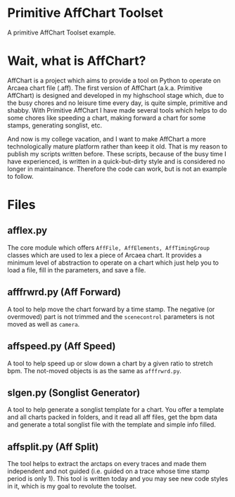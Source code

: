 # Primitive AffChart Toolset

A primitive AffChart Toolset example.

# Wait, what is AffChart?

AffChart is a project which aims to provide a tool on Python to operate on Arcaea chart file (.aff). The first version of AffChart (a.k.a. Primitive AffChart) is designed and developed in my highschool stage which, due to the busy chores and no leisure time every day, is quite simple, primitive and shabby. With Primitive AffChart I have made several tools which helps to do some chores like speeding a chart, making forward a chart for some stamps, generating songlist, etc.

And now is my college vacation, and I want to make AffChart a more technologically mature platform rather than keep it old. That is my reason to publish my scripts written before. These scripts, because of the busy time I have experienced, is written in a quick-but-dirty style and is considered no longer in maintainance. Therefore the code can work, but is not an example to follow.

# Files

## afflex.py

The core module which offers `AffFile, AffElements, AffTimingGroup` classes which are used to lex a piece of Arcaea chart. It provides a minimum level of abstraction to operate on a chart which just help you to load a file, fill in the parameters, and save a file.

## afffrwrd.py (Aff Forward)

A tool to help move the chart forward by a time stamp. The negative (or overmoved) part is not trimmed and the `scenecontrol` parameters is not moved as well as `camera`.

## affspeed.py (Aff Speed)

A tool to help speed up or slow down a chart by a given ratio to stretch bpm. The not-moved objects is as the same as `afffrwrd.py`.

## slgen.py (Songlist Generator)

A tool to help generate a songlist template for a chart. You offer a template and all charts packed in folders, and it read all aff files, get the bpm data and generate a total songlist file with the template and simple info filled.

## affsplit.py (Aff Split)

The tool helps to extract the arctaps on every traces and made them independent and not guided (i.e. guided on a trace whose time stamp period is only 1). This tool is written today and you may see new code styles in it, which is my goal to revolute the toolset.
